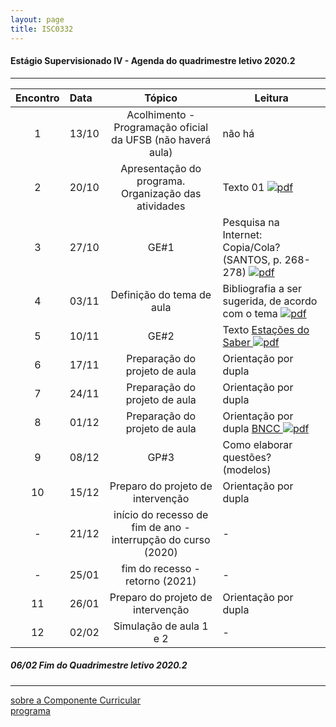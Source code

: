 ```yaml
---
layout: page
title: ISC0332
---
```


#### Estágio Supervisionado IV - Agenda do quadrimestre letivo 2020.2
---


|Encontro | Data  | Tópico | Leitura |
:---: | :--- |:---: | --- |
| 1 |13/10	| Acolhimento - Programação oficial da UFSB (não haverá aula) | não há |  
| 2 |20/10	| Apresentação do programa. Organização das atividades  | Texto 01 [ ![pdf](/pages/icons16/pdf-icon.png)](/aulas/ISC0180/recursos/PlanoAtividadesES1.pdf) |  
| 3 |27/10	|	GE#1 | Pesquisa na Internet: Copia/Cola? (SANTOS, p. 268-278) [ ![pdf](/pages/icons16/pdf-icon.png)](/aulas/ISC0180/recursos/1._Dayrell-1996-Escola-espao-socio-cultural.pdf) |  
| 4 |03/11	|	 Definição do tema de aula | Bibliografia a ser sugerida, de acordo com o tema [ ![pdf](/pages/icons16/pdf-icon.png)](/aulas/ISC0180/recursos/Atividade_1_-_Estgio_1.pdf) |  
| 5 |10/11	|	GE#2 | Texto [Estações do Saber  ![pdf](/pages/icons16/pdf-icon.png)](/aulas/ISC0180/recursos/09_observacaoregistroreflexao.pdf) |  
| 6 |17/11	|	Preparação do projeto de aula | Orientação por dupla |  
| 7 |24/11	|	Preparação do projeto de aula | Orientação por dupla  |
| 8 |01/12	|	Preparação do projeto de aula | Orientação por dupla  [BNCC   ![pdf](/pages/icons16/pdf-icon.png)](/aulas/ISC0180/recursos/Alamo_BNCC-VERSAO-FINAL.pdf) |  
| 9 |08/12	|	GP#3  | Como elaborar questões? (modelos) |
| 10|15/12	|	 Preparo do projeto de intervenção | Orientação por dupla |
| - |21/12	| início do recesso de fim de ano - interrupção do curso (2020)  | - |
| - |25/01 | fim do recesso - retorno  (2021)  | - |
| 11|26/01	|	Preparo do projeto de intervenção  | Orientação por dupla |
| 12|02/02	|	Simulação de aula 1 e 2 | - |  


#####  06/02		Fim do Quadrimestre letivo 2020.2

---
[sobre a Componente Curricular](index.html)  
[programa](programa.html)
